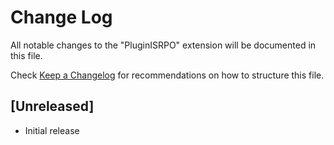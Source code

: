 # Change Log

All notable changes to the "PluginISRPO" extension will be documented in this file.

Check [Keep a Changelog](http://keepachangelog.com/) for recommendations on how to structure this file.

## [Unreleased]

- Initial release